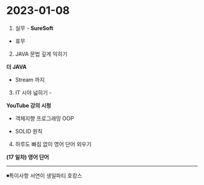 # 2023-01-08
1. 실무 - **SureSoft**

 - 휴무

 2.  JAVA 문법 깊게 익히기

 **더 JAVA**

  - Stream 까지

3. IT 시야 넓히기 -

 **YouTube 강의 시청**

 - 객체지향 프로그래밍 OOP 

 - SOLID 원칙

 4. 하루도 빠짐 없이 영어 단어 외우기

 **(17 일차) 영어 단어** 

---

◾특이사항
서연이 생일파티 호캉스
